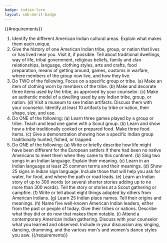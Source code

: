 ```yaml
---
badge: indian-lore
layout: smb-merit-badge
---
```


{{#requirements}}
1. Identify the different American Indian cultural areas. Explain what makes them each unique.
2. Give the history of one American Indian tribe, group, or nation that lives or has lived near you. Visit it, if possible. Tell about traditional dwellings, way of life, tribal government, religious beliefs, family and clan relationships, language, clothing styles, arts and crafts, food preparation, means of getting around, games, customs in warfare, where members of the group now live, and how they live.
3. Do TWO of the following. Focus on a specific group or tribe.
    (a) Make an item of clothing worn by members of the tribe.
    (b) Make and decorate three items used by the tribe, as approved by your counselor.
    (c) Make an authentic model of a dwelling used by any Indian tribe, group, or nation.
    (d) Visit a museum to see Indian artifacts. Discuss them with your counselor. Identify at least 10 artifacts by tribe or nation, their shape, size, and use.
4. Do ONE of the following:
    (a) Learn three games played by a group or tribe. Teach and lead one game with a Scout group.
    (b) Learn and show how a tribe traditionally cooked or prepared food. Make three food items.
    (c) Give a demonstration showing how a specific Indian group traditionally hunted, fished, or trapped.
5. Do ONE of the following:
    (a) Write or briefly describe how life might have been different for the European settlers if there had been no native Americans to meet them when they came to this continent.
    (b) Sing two songs in an Indian language. Explain their meaning.
    (c) Learn in an Indian language at least 25 common terms and their meanings.
    (d) Show 25 signs in Indian sign language. Include those that will help you ask for water, for food, and where the path or road leads.
    (e) Learn an Indian story of up to 300 words (or several shorter stories adding up to no more than 300 words). Tell the story or stories at a Scout gathering or campfire.
    (f) Write or tell about eight things adopted by others from American Indians.
    (g) Learn 25 Indian place names. Tell their origins and meanings.
    (h) Name five well-known American Indian leaders, either from the past or people of today. Give their tribes or nations. Describe what they did or do now that makes them notable.
    (i) Attend a contemporary American Indian gathering. Discuss with your counselor what you learned and observed. Include in your discussion any singing, dancing, drumming, and the various men's and women's dance styles you saw.
{{/requirements}}
